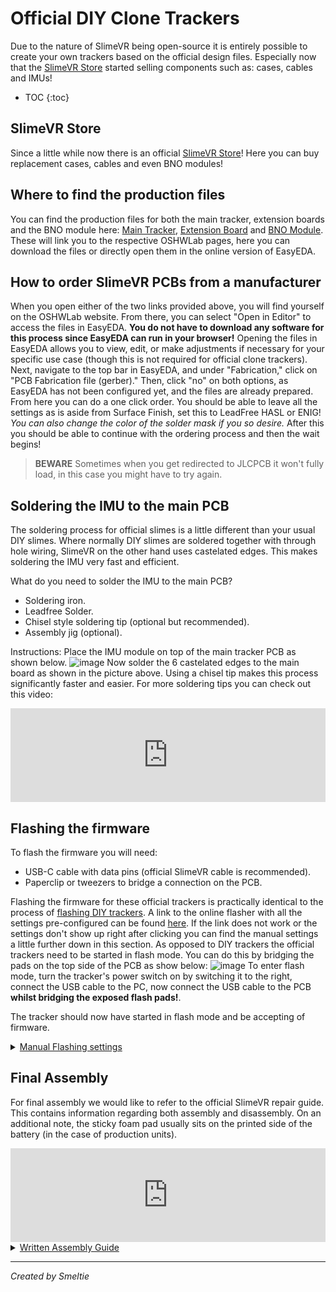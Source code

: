 # Official DIY Clone Trackers

Due to the nature of SlimeVR being open-source it is entirely possible to create your own trackers based on the official design files.
Especially now that the [SlimeVR Store](https://shop.slimevr.dev) started selling components such as: cases, cables and IMUs!

* TOC
{:toc}

## SlimeVR Store
Since a little while now there is an official [SlimeVR Store](https://shop.slimevr.dev)!
Here you can buy replacement cases, cables and even BNO modules!

## Where to find the production files
You can find the production files for both the main tracker, extension boards and the BNO module here: [Main Tracker](https://oshwlab.com/slimevr/slimevr-main-board), [Extension Board](https://oshwlab.com/eirenliel/slimevr-diy-tracker-extension) and [BNO Module](https://oshwlab.com/eirenliel/bno085-module).
These will link you to the respective OSHWLab pages, here you can download the files or directly open them in the online version of EasyEDA.

## How to order SlimeVR PCBs from a manufacturer
When you open either of the two links provided above, you will find yourself on the OSHWLab website. From there, you can select "Open in Editor" to access the files in EasyEDA.
**You do not have to download any software for this process since EasyEDA can run in your browser!**
 Opening the files in EasyEDA allows you to view, edit, or make adjustments if necessary for your specific use case (though this is not required for official clone trackers).
Next, navigate to the top bar in EasyEDA, and under "Fabrication," click on "PCB Fabrication file (gerber)." Then, click "no" on both options, as EasyEDA has not been configured yet, and the files are already prepared.
From here you can do a one click order.
You should be able to leave all the settings as is aside from Surface Finish, set this to LeadFree HASL or ENIG!
*You can also change the color of the solder mask if you so desire.*
After this you should be able to continue with the ordering process and then the wait begins!

> **BEWARE** Sometimes when you get redirected to JLCPCB it won't fully load, in this case you might have to try again.

## Soldering the IMU to the main PCB
The soldering process for official slimes is a little different than your usual DIY slimes. Where normally DIY slimes are soldered together with through hole wiring, SlimeVR on the other hand uses castelated edges. This makes soldering the IMU very fast and efficient.

What do you need to solder the IMU to the main PCB?
- Soldering iron.
- Leadfree Solder.
- Chisel style soldering tip (optional but recommended).
- Assembly jig (optional).

Instructions:
Place the IMU module on top of the main tracker PCB as shown below.
![image](../assets/img/tracker_IMU_orientation.png)
Now solder the 6 castelated edges to the main board as shown in the picture above.
Using a chisel tip makes this process significantly faster and easier.
For more soldering tips you can check out this video:
<div class="video-container">
<iframe width="100%" height="auto" src="https://www.youtube.com/embed/P0YX_eKyfxA" title="YouTube video player" frameborder="0" allow="accelerometer; autoplay muted; clipboard-write; encrypted-media; gyroscope; picture-in-picture" allowfullscreen></iframe>
</div>


## Flashing the firmware
To flash the firmware you will need:
- USB-C cable with data pins (official SlimeVR cable is recommended).
- Paperclip or tweezers to bridge a connection on the PCB.

Flashing the firmware for these official trackers is practically identical to the process of [flashing DIY trackers](https://docs.slimevr.dev/firmware/index.html).
A link to the online flasher with all the settings pre-configured can be found [here](https://slimevr-firmware.bscotch.ca/?config=eyJib2FyZCI6eyJ0eXBlIjoiQk9BUkRfU0xJTUVWUiIsInBpbnMiOnsiaW11U0RBIjoiMTQiLCJpbXVTQ0wiOiIxMiIsImxlZCI6IjIifSwiZW5hYmxlTGVkIjp0cnVlfSwiaW11cyI6W3sidHlwZSI6IklNVV9CTk8wODUiLCJpbXVJTlQiOiIxNiIsImVuYWJsZWQiOnRydWUsInJvdGF0aW9uIjoiMjcwIn0seyJlbmFibGVkIjp0cnVlLCJ0eXBlIjoiSU1VX0JOTzA4NSIsInJvdGF0aW9uIjoiMjcwIiwiaW11SU5UIjoiMTMifV0sImJhdHRlcnkiOnsidHlwZSI6IkJBVF9FWFRFUk5BTCIsInJlc2lzdGFuY2UiOjE4MCwicGluIjoiMTcifSwidmVyc2lvbiI6IlNsaW1lVlIvbWFpbiJ9).
If the link does not work or the settings don't show up right after clicking you can find the manual settings a little further down in this section.
As opposed to DIY trackers the official trackers need to be started in flash mode. You can do this by bridging the pads on the top side of the PCB as show below:
![image](../assets/img/flashing_pads.png)
To enter flash mode, turn the tracker's power switch on by switching it to the right, connect the USB cable to the PC, now connect the USB cable to the PCB **whilst bridging the exposed flash pads!**.

The tracker should now have started in flash mode and be accepting of firmware.

<details>
<summary><u>Manual Flashing settings</u></summary>
As stated in defines.h the pins for the official PCB are:


- SDA 14
- SCL 12
- INT 16
- INT_2 13
- Battery_Level 17
- LED_PIN 2
- LED_Inverted True

IMU Rotation should be set at 270 for both in case of the official setup using the BNO085.

</details>

## Final Assembly  
For final assembly we would like to refer to the official SlimeVR repair guide. This contains information regarding both assembly and disassembly. On an additional note, the sticky foam pad usually sits on the printed side of the battery (in the case of production units).

<div class="video-container">
<iframe width="100%" height="auto" src="https://www.youtube.com/embed/OxOgkBMEzME?si=jFoO5UXZPsxHKFEr" title="YouTube video player" frameborder="0" allow="accelerometer; autoplay muted; clipboard-write; encrypted-media; gyroscope; picture-in-picture" allowfullscreen></iframe>
</div>

<details>
<summary><u>Written Assembly Guide</u></summary>

|Amount |Part  |
|:---------:|:----:|
|1x |Case Top|
|1x |Case Bottom|
|2x |M2.5x10 Screw or M2.5x12|
|1x |PCB|
|1x | Battery|
|1x |Foam Pad|
|1x | Sticker|

Attach a foam pad to the center of the battery (text side).
Attach battery cable to the PCB.
Turn on the tracker by sliding the switch to the right, make sure the blue light blinks continuously.
Turn off the tracker by sliding the switch to the left!
Place the PCB with the components facing down into the top case(make sure to insert at an angle, the ports are aligned and it sits flush).
Place the battery with the foam side against the PCB, making sure the cable gets tucked under the battery.
Place the bottom case halve on the assembled top halve.
Screw the m3 screws into the cases to securely close it up, be careful not to pinch the battery cable!
Place the sticker on the back.
</details>

---
*Created by Smeltie*